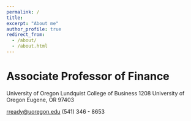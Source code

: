 ```yaml
---
permalink: /
title: 
excerpt: "About me"
author_profile: true
redirect_from: 
  - /about/
  - /about.html
---
```


<h1> Associate Professor of Finance </h1>
University of Oregon
Lundquist College of Business
1208 University of Oregon
Eugene, OR 97403

rready@uoregon.edu
(541) 346 - 8653


